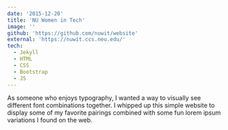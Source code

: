 ```yaml
---
date: '2015-12-20'
title: 'NU Women in Tech'
image: ''
github: 'https://github.com/nuwit/website'
external: 'https://nuwit.ccs.neu.edu/'
tech:
  - Jekyll
  - HTML
  - CSS
  - Bootstrap
  - JS
---
```


As someone who enjoys typography, I wanted a way to visually see different font combinations together. I whipped up this simple website to display some of my favorite pairings combined with some fun lorem ipsum variations I found on the web.
